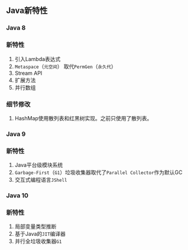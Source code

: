 ## Java新特性

### Java 8

### 新特性

1. 引入Lambda表达式
2. `Metaspace`（`元空间`） 取代`PermGen`（`永久代`）
3. Stream API
4. 扩展方法
5. 并行数组

### 细节修改

1. HashMap使用散列表和红黑树实现。之前只使用了散列表。

### Java 9

### 新特性

1. Java平台级模块系统
2. `Garbage-First`（`G1`）垃圾收集器取代了`Parallel Collector`作为默认GC
3. 交互式编程语言`JShell`

### Java 10

### 新特性

1. 局部变量类型推断
2. 基于Java的`JIT`编译器
3. 并行全垃圾收集器`G1`
